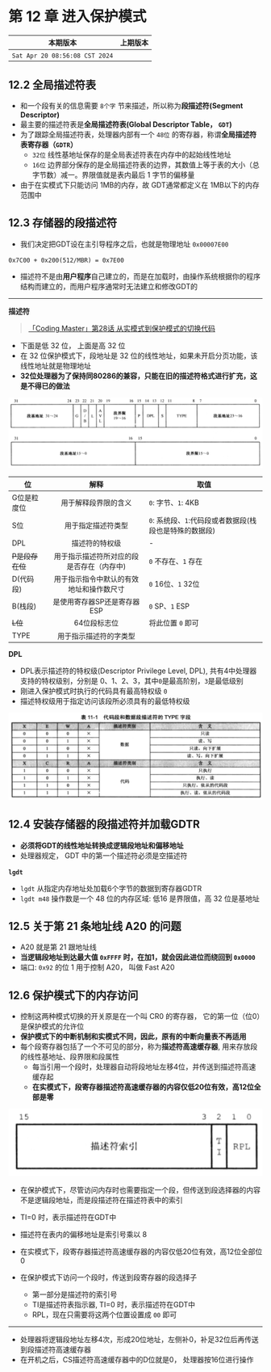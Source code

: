 # 第 12 章 进入保护模式

|本期版本|上期版本
|:---:|:---:|
`Sat Apr 20 08:56:08 CST 2024` | 

## 12.2 全局描述符表

* 和一个段有关的信息需要 `8个字` 节来描述，所以称为**段描述符(Segment Descriptor)**
* 最主要的描述符表是**全局描述符表(Global Descriptor Table， `GDT`)**
* 为了跟踪全局描述符表，处理器内部有一个 `48位` 的寄存器，称谓**全局描述符表寄存器（`GDTR`）**
	* `32位` 线性基地址保存的是全局表述符表在内存中的起始线性地址
	* `16位` 边界部分保存的是全局描述符表的边界，其数值上等于表的大小（总字节数）减一。界限值就是表内最后 1 字节的偏移量
* 由于在实模式下只能访问 1MB的内存，故 GDT通常都定义在 1MB以下的内存范围中

## 12.3 存储器的段描述符


* 我们决定把GDT设在主引导程序之后，也就是物理地址 `0x00007E00` 

```
0x7C00 + 0x200(512/MBR) = 0x7E00
```

* 描述符不是由**用户程序**自己建立的，而是在加载时，由操作系统根据你的程序结构而建立的，而用户程序通常时无法建立和修改GDT的

---

**描述符**

> [「Coding Master」第28话 从实模式到保护模式的切换代码](https://www.youtube.com/watch?v=EkzleCAIdXg&list=PLLBMaJy_MOpM2xUPbjSBSib7hUUaaEGa6&index=30)

* 下面是低 32 位， 上面是高 32 位
* 在 32 位保护模式下，段地址是 32 位的线性地址，如果未开启分页功能，该线性地址就是物理地址
* **32位处理器为了保持同80286的兼容，只能在旧的描述符格式进行扩充，这是不得已的做法**



<img src="./01.png" />

位|解释|取值
---|:---:|---
G位是粒度位 | 用于解释段界限的含义 | `0`: 字节、`1`: 4KB
S位 | 用于指定描述符类型 | `0`: 系统段、`1`:代码段或者数据段(栈段也是特殊的数据段)
DPL | 描述符的特权级 | -
~~P是段存在位~~ | 用于指示描述符所对应的段是否存在（内存中) | `0` 不存在、`1` 存在
D(代码段) | 用于指示指令中默认的有效地址和操作数尺寸 | `0` 16位、`1` 32位
B(栈段) | 是使用寄存器SP还是寄存器ESP | `0` SP、`1` ESP
~~L位~~ | 64位段标志位 | 将此位置 `0` 即可
TYPE | 用于指示描述符的字类型

**DPL**

* DPL表示描述符的特权级(Descriptor Privilege Level, DPL), 共有4中处理器支持的特权级别，分别是 0、1、2、3，其中`0`是最高阶别，`3`是最低级别
* 刚进入保护模式时执行的代码具有最高特权级 `0`
* 描述特权级用于指定访问该段所必须具有的最低特权级

<img src="./02.png" />



## 12.4 安装存储器的段描述符并加载GDTR

* **必须将GDT的线性地址转换成逻辑段地址和偏移地址**
* 处理器规定， GDT 中的第一个描述符必须是空描述符

**`lgdt`**

* `lgdt` 从指定内存地址处加载6个字节的数据到寄存器GDTR
* `lgdt m48` 操作数是一个 48 位的内存区域: 低16 是界限值，高 32 位是基地址

## 12.5 关于第 21 条地址线 A20 的问题

* A20 就是第 21 跟地址线
* **当逻辑段地址到达最大值 `0xFFFF` 时，在加1，就会因此进位而绕回到 `0x0000`**
* 端口: `0x92` 的位 1 用于控制 A20， 叫做 Fast A20


## 12.6 保护模式下的内存访问

* 控制这两种模式切换的开关原是在一个叫 CR0 的寄存器， 它的第一位（位0）是保护模式的允许位
* **保护模式下的中断机制和实模式不同，因此，原有的中断向量表不再适用**
* 每个段寄存器包括了一个不可见的部分，称为**描述符高速缓存器**, 用来存放段的线性基地址、段界限和段属性
	* 每当引用一个段时，处理器自动将段地址左移4位，并传送到描述符高速缓存起
	* **在实模式下，段寄存器描述符高速缓存器的内容仅低20位有效，高12位全部是零**


<img src="./03.png" />

* 在保护模式下，尽管访问内存时也需要指定一个段，但传送到段选择器的内容不是逻辑段地址，而是段描述符在描述符表中的索引
* TI=0 时，表示描述符在GDT中
* 描述符在表内的偏移地址是索引号乘以 8 


* 在实模式下，段寄存器描述符高速缓存器的内容仅低20位有效，高12位全部位0
* 在保护模式下访问一个段时，传送到段寄存器的段选择子
	* 第一部分是描述符的索引号
	* TI是描述符表指示器, TI=0 时，表示描述符在GDT中
	* RPL，现在只需要将这两个位置设置成 `00` 即可

---

* 处理器将逻辑段地址左移4次，形成20位地址，左侧补0，补足32位后再传送到段描述符高速缓存器
* 在开机之后，CS描述符高速缓存器中的D位就是0， 处理器按16位进行操作
